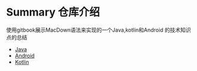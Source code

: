 # Summary 仓库介绍

使用gitbook展示MacDown语法来实现的一个Java,kotlin和Android
的技术知识点的总结

* [Java](gitbook-java/SUMMARY.md)
* [Android](gitbook-android/SUMMARY.md)
* [Kotlin](gitbook-kotlin/SUMMARY.md)